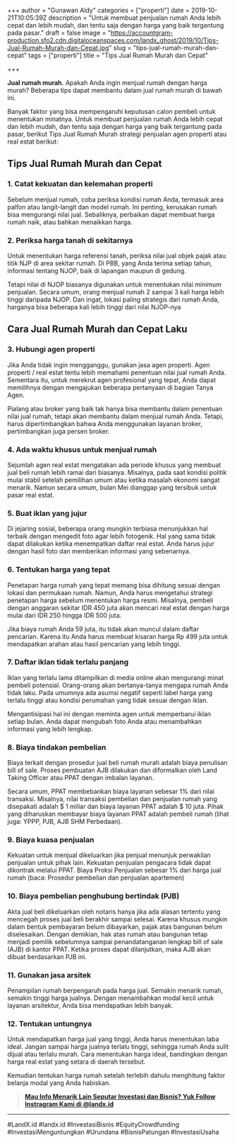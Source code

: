 +++
author = "Gunawan Aldy"
categories = ["properti"]
date = 2019-10-21T10:05:39Z
description = "Untuk membuat penjualan rumah Anda lebih cepat dan lebih mudah, dan tentu saja dengan harga yang baik tergantung pada pasar."
draft = false
image = "https://accountgram-production.sfo2.cdn.digitaloceanspaces.com/landx_ghost/2019/10/Tips-Jual-Rumah-Murah-dan-Cepat.jpg"
slug = "tips-jual-rumah-murah-dan-cepat"
tags = ["properti"]
title = "Tips Jual Rumah Murah dan Cepat"

+++


**Jual rumah murah.** Apakah Anda ingin menjual rumah dengan harga murah? Beberapa tips dapat membantu dalam jual rumah murah di bawah ini.

Banyak faktor yang bisa mempengaruhi keputusan calon pembeli untuk menentukan minatnya. Untuk membuat penjualan rumah Anda lebih cepat dan lebih mudah, dan tentu saja dengan harga yang baik tergantung pada pasar, berikut Tips Jual Rumah Murah strategi penjualan agen properti atau real estat berikut:

## Tips Jual Rumah Murah dan Cepat

### 1. Catat kekuatan dan kelemahan properti

Sebelum menjual rumah, coba periksa kondisi rumah Anda, termasuk area palfon atau langit-langit dan model rumah. Ini penting, kerusakan rumah bisa mengurangi nilai jual. Sebaliknya, perbaikan dapat membuat harga rumah naik, atau bahkan menaikkan harga.

### 2. Periksa harga tanah di sekitarnya

Untuk menentukan harga referensi tanah, periksa nilai jual objek pajak atau titik NJP di area sekitar rumah. Di PBB, yang Anda terima setiap tahun, informasi tentang NJOP, baik di lapangan maupun di gedung.

Tetapi nilai di NJOP biasanya digunakan untuk menentukan nilai minimum penjualan. Secara umum, orang menjual rumah 2 sampai 3 kali harga lebih tinggi daripada NJOP. Dan ingat, lokasi paling strategis dari rumah Anda, harganya bisa beberapa kali lebih tinggi dari nilai NJOP-nya

## Cara Jual Rumah Murah dan Cepat Laku

### 3. Hubungi agen properti

Jika Anda tidak ingin mengganggu, gunakan jasa agen properti. Agen properti / real estat tentu lebih memahami penentuan nilai jual rumah Anda. Sementara itu, untuk merekrut agen profesional yang tepat, Anda dapat memilihnya dengan mengajukan beberapa pertanyaan di bagian Tanya Agen.

Pialang atau broker yang baik tak hanya bisa membantu dalam penentuan nilai jual rumah, tetapi akan membantu dalam menjual rumah Anda. Tetapi, harus dipertimbangkan bahwa Anda menggunakan layanan broker, pertimbangkan juga persen broker.

### 4. Ada waktu khusus untuk menjual rumah

Sejumlah agen real estat mengatakan ada periode khusus yang membuat jual beli rumah lebih ramai dari biasanya. Misalnya, pada saat kondisi politik mulai stabil setelah pemilihan umum atau ketika masalah ekonomi sangat menarik. Namun secara umum, bulan Mei dianggap yang tersibuk untuk pasar real estat.

### 5. Buat iklan yang jujur

Di jejaring sosial, beberapa orang mungkin terbiasa menunjukkan hal terbaik dengan mengedit foto agar lebih fotogenik. Hal yang sama tidak dapat dilakukan ketika menempatkan daftar real estat. Anda harus jujur ​​dengan hasil foto dan memberikan informasi yang sebenarnya.

### 6. Tentukan harga yang tepat

Penetapan harga rumah yang tepat memang bisa dihitung sesuai dengan lokasi dan permukaan rumah. Namun, Anda harus mengetahui strategi penetapan harga sebelum menentukan harga resmi. Misalnya, pembeli dengan anggaran sekitar IDR 450 juta akan mencari real estat dengan harga mulai dari IDR 250 hingga IDR 500 juta.

Jika biaya rumah Anda 59 juta, itu tidak akan muncul dalam daftar pencarian. Karena itu Anda harus membuat kisaran harga Rp 499 juta untuk mendapatkan arahan atau hasil pencarian yang lebih tinggi.

### 7. Daftar iklan tidak terlalu panjang

Iklan yang terlalu lama ditampilkan di media online akan mengurangi minat pembeli potensial. Orang-orang akan bertanya-tanya mengapa rumah Anda tidak laku. Pada umumnya ada asumsi negatif seperti label harga yang terlalu tinggi atau kondisi perumahan yang tidak sesuai dengan iklan.

Mengantisipasi hal ini dengan meminta agen untuk memperbarui iklan setiap bulan. Anda dapat mengubah foto Anda atau menambahkan informasi yang lebih lengkap.

### 8. Biaya tindakan pembelian

Biaya terkait dengan prosedur jual beli rumah murah adalah biaya penulisan bill of sale. Proses pembuatan AJB dilakukan dan diformalkan oleh Land Taking Officer atau PPAT dengan imbalan layanan.

Secara umum, PPAT membebankan biaya layanan sebesar 1% dari nilai transaksi. Misalnya, nilai transaksi pembelian dan penjualan rumah yang disepakati adalah $ 1 miliar dan biaya layanan PPAT adalah $ 10 juta. Pihak yang diharuskan membayar biaya layanan PPAT adalah pembeli rumah (lihat juga: YPPP, PJB, AJB SHM Perbedaan).

### 9. Biaya kuasa penjualan

Kekuatan untuk menjual dikeluarkan jika penjual menunjuk perwakilan penjualan untuk pihak lain. Kekuatan penjualan pengacara tidak dapat dikontrak melalui PPAT. Biaya Proksi Penjualan sebesar 1% dari harga jual rumah (baca: Prosedur pembelian dan penjualan apartemen)

### 10. Biaya pembelian penghubung bertindak (PJB)

Akta jual beli dikeluarkan oleh notaris hanya jika ada alasan tertentu yang mencegah proses jual beli berakhir sampai selesai. Karena khusus mungkin dalam bentuk pembayaran belum dibayarkan, pajak atas bangunan belum diselesaikan. Dengan demikian, hak atas rumah atau bangunan tetap menjadi pemilik sebelumnya sampai penandatanganan lengkap bill of sale (AJB) di kantor PPAT. Ketika proses dapat dilanjutkan, maka AJB akan dibuat berdasarkan PJB ini.

### 11. Gunakan jasa arsitek

Penampilan rumah berpengaruh pada harga jual. Semakin menarik rumah, semakin tinggi harga jualnya. Dengan menambahkan modal kecil untuk layanan arsitektur, Anda bisa mendapatkan lebih banyak.

### 12. Tentukan untungnya

Untuk mendapatkan harga jual yang tinggi, Anda harus menentukan laba ideal. Jangan sampai harga jualnya terlalu tinggi, sehingga rumah Anda sulit dijual atau terlalu murah. Cara menentukan harga ideal, bandingkan dengan harga real estat yang setara di daerah tersebut.

Kemudian tentukan harga rumah setelah terlebih dahulu menghitung faktor belanja modal yang Anda habiskan.

> [**Mau Info Menarik Lain Seputar Investasi dan Bisnis? Yuk Follow Instragram Kami di @landx.id**](https://www.instagram.com/landx.id/?utm_medium=copy_link)

---

#LandX.id	#landx.id	#InvestasiBisnis	#EquityCrowdfunding	#InvestasiMenguntungkan	#Urundana	#BisnisPatungan	#InvestasiUsaha


